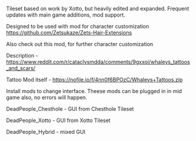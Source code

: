 Tileset based on work by Xotto, but heavily edited and expanded. 
Frequent updates with main game additions, mod support.


Designed to be used with mod for character customization https://github.com/Zetsukaze/Zets-Hair-Extensions

Also check out this mod, for further character customization

Description - https://www.reddit.com/r/cataclysmdda/comments/9gxxoi/whaleys_tattoos_and_scars/

Tattoo Mod itself - https://nofile.io/f/4nn0f6BPOzC/Whaleys+Tattoos.zip

Install mods to change interface. Theese mods can be plugged in in mid game also, no errors will happen.

DeadPeople_Chesthole - GUI from Chesthole Tileset

DeadPeople_Xotto - GUI from Xotto Tileset

DeadPeople_Hybrid - mixed GUI
